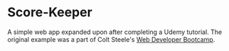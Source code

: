 # Score-Keeper
A simple web app expanded upon after completing a Udemy tutorial.
The original example was a part of Colt Steele's 
[Web Developer Bootcamp](https://www.udemy.com/the-web-developer-bootcamp/).
